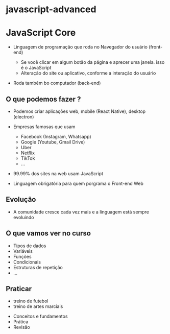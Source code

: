 # javascript-advanced
# JavaScript Core

* Linguagem de programação que roda no Navegador do usuário (front-end)
  * Se você clicar em algum botão da página e aprecer uma janela. isso é o 
  JavaScript
  * Alteração do site ou aplicativo, conforme a interação do usuário 

* Roda também bo computador (back-end)

## O que podemos fazer ?

* Podemos criar aplicações web, mobile (React Native), desktop (electron)
* Empresas famosas que usam
  * Facebook (Instagram, Whatsapp)
  * Google (Youtube, Gmail Drive)
  * Uber 
  * Netflix
  * TikTok
  * ...

* 99.99% dos sites na web usam JavaScript
* Linguagem obrigatória para quem porgrama o Front-end Web

## Evolução

* A comunidade cresce cada vez mais e a linguagem está sempre evoluindo 

## O que vamos ver no curso

 - Tipos de dados
 - Variáveis
 - Funções
 - Condicionais
 - Estruturas de repetição 
 - ...

## Praticar

- treino de futebol 
- treino de artes marciais 

* Conceitos e fundamentos
* Prática
* Revisão

